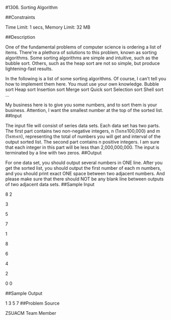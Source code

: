 #1306. Sorting Algorithm

##Constraints

Time Limit: 1 secs, Memory Limit: 32 MB

##Description

One of the fundamental problems of computer science is ordering a list of items. There're a plethora of solutions to this problem, known as sorting algorithms. Some sorting algorithms are simple and intuitive, such as the bubble sort. Others, such as the heap sort are not so simple, but produce lightening-fast results.
 

In the following is a list of some sorting algorithms. Of course, I can’t tell you how to implement them here. You must use your own knowledge.
Bubble sort
Heap sort
Insertion sort
Merge sort
Quick sort
Selection sort
Shell sort
…
 

My business here is to give you some numbers, and to sort them is your business. Attention, I want the smallest number at the top of the sorted list.
##Input

The input file will consist of series data sets. Each data set has two parts. The first part contains two non-negative integers, n (1≤n≤100,000) and m (1≤m≤n), representing the total of numbers you will get and interval of the output sorted list. The second part contains n positive integers. I am sure that each integer in this part will be less than 2,000,000,000.
The input is terminated by a line with two zeros.
##Output

For one data set, you should output several numbers in ONE line. After you get the sorted list, you should output the first number of each m numbers, and you should print exact ONE space between two adjacent numbers. And please make sure that there should NOT be any blank line between outputs of two adjacent data sets.
##Sample Input

8 2

3

5

7

1

8

6

4

2

0 0

##Sample Output

1 3 5 7
##Problem Source

ZSUACM Team Member
